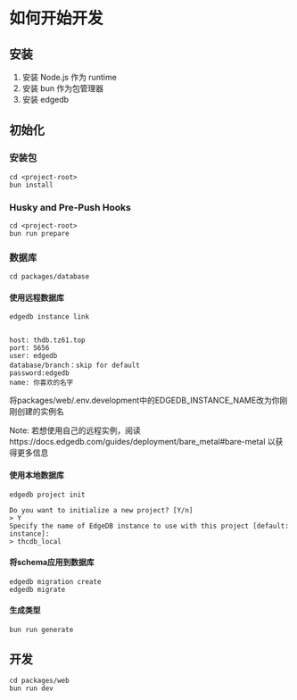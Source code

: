# 如何开始开发

## 安装

1. 安装 Node.js 作为 runtime
2. 安装 bun 作为包管理器
3. 安装 edgedb

## 初始化

### 安装包

```
cd <project-root>
bun install
```

### Husky and Pre-Push Hooks

```
cd <project-root>
bun run prepare
```

### 数据库

```console
cd packages/database
```

#### 使用远程数据库

```console
edgedb instance link
```

```console

host: thdb.tz61.top
port: 5656
user: edgedb
database/branch：skip for default
password:edgedb
name: 你喜欢的名字
```

将packages/web/.env.development中的EDGEDB_INSTANCE_NAME改为你刚刚创建的实例名

Note: 若想使用自己的远程实例，阅读https://docs.edgedb.com/guides/deployment/bare_metal#bare-metal 以获得更多信息

#### 使用本地数据库

```console
edgedb project init

Do you want to initialize a new project? [Y/n]
> Y
Specify the name of EdgeDB instance to use with this project [default: instance]:
> thcdb_local
```

#### 将schema应用到数据库

```console
edgedb migration create
edgedb migrate
```

#### 生成类型

```console
bun run generate
```

## 开发

```console
cd packages/web
bun run dev
```
